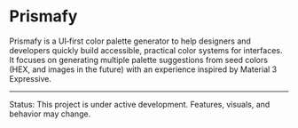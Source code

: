 # Prismafy

Prismafy is a UI‑first color palette generator to help designers and developers quickly build accessible, practical color systems for interfaces. It focuses on generating multiple palette suggestions from seed colors (HEX, and images in the future) with an experience inspired by Material 3 Expressive.

---

Status: This project is under active development. Features, visuals, and behavior may change.
